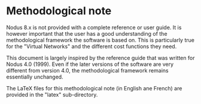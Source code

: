 # Methodological note

Nodus 8.x is not provided with a complete reference or user guide. It is
however important that the user has a good understanding of the methodological
framework the software is based on. This is particularly true for the "Virtual
Networks" and the different cost functions they need.

This document is largely inspired by the reference guide that was written for Nodus 4.0
(1999). Even if the later versions of the software are very different from
version 4.0, the methodological framework remains essentially unchanged.

The LaTeX files for this methodological note (in English ane French) are provided
in the "latex" sub-directory. 
